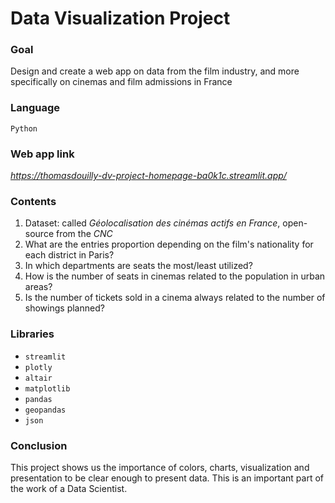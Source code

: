 # Data Visualization Project

### Goal
Design and create a web app on data from the film industry, and more specifically on cinemas and film admissions in France

### Language
```Python```

### Web app link
*https://thomasdouilly-dv-project-homepage-ba0k1c.streamlit.app/*

### Contents
1. Dataset: called *Géolocalisation des cinémas actifs en France*, open-source from the *CNC*
2. What are the entries proportion depending on the film's nationality for each district in Paris?
3. In which departments are seats the most/least utilized?
4. How is the number of seats in cinemas related to the population in urban areas?
5. Is the number of tickets sold in a cinema always related to the number of showings planned?

### Libraries
* ```streamlit```
* ```plotly```
* ```altair```
* ```matplotlib```
* ```pandas```
* ```geopandas```
* ```json```

### Conclusion
This project shows us the importance of colors, charts, visualization and presentation to be clear enough to present data. This is an important part of the work of a Data Scientist.
